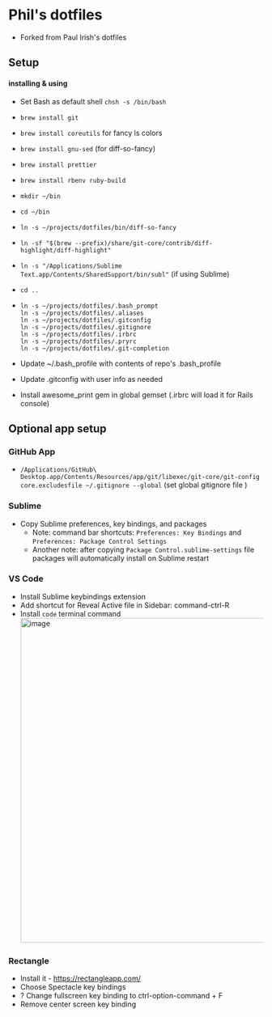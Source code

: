 # Phil's dotfiles

* Forked from Paul Irish's dotfiles

## Setup
#### installing & using

* Set Bash as default shell `chsh -s /bin/bash`
* `brew install git`
* `brew install coreutils` for fancy ls colors
* `brew install gnu-sed` (for diff-so-fancy)
* `brew install prettier`
* `brew install rbenv ruby-build`
* `mkdir ~/bin`
* `cd ~/bin`
* `ln -s ~/projects/dotfiles/bin/diff-so-fancy`
* `ln -sf "$(brew --prefix)/share/git-core/contrib/diff-highlight/diff-highlight"`
* `ln -s "/Applications/Sublime Text.app/Contents/SharedSupport/bin/subl"` (if using Sublime)
* `cd ..`
* ```
  ln -s ~/projects/dotfiles/.bash_prompt
  ln -s ~/projects/dotfiles/.aliases
  ln -s ~/projects/dotfiles/.gitconfig
  ln -s ~/projects/dotfiles/.gitignore
  ln -s ~/projects/dotfiles/.irbrc
  ln -s ~/projects/dotfiles/.pryrc
  ln -s ~/projects/dotfiles/.git-completion
  ```
* Update ~/.bash_profile with contents of repo's .bash_profile
* Update .gitconfig with user info as needed

* Install awesome_print gem in global gemset (.irbrc will load it for Rails console)

## Optional app setup
### GitHub App

* `/Applications/GitHub\ Desktop.app/Contents/Resources/app/git/libexec/git-core/git-config core.excludesfile ~/.gitignore --global` (set global gitignore file )

### Sublime

* Copy Sublime preferences, key bindings, and packages
  * Note: command bar shortcuts: `Preferences: Key Bindings` and `Preferences: Package Control Settings`
  * Another note: after copying `Package Control.sublime-settings` file packages will automatically install on Sublime restart

### VS Code

* Install Sublime keybindings extension
* Add shortcut for Reveal Active file in Sidebar: command-ctrl-R
* Install `code` terminal command
  <img width="642" alt="image" src="https://github.com/pkelly/dotfiles/assets/44373/71030584-3c22-47b2-be19-fda96008cf70">


### Rectangle

* Install it - https://rectangleapp.com/
* Choose Spectacle key bindings
* ? Change fullscreen key binding to ctrl-option-command + F
* Remove center screen key binding

